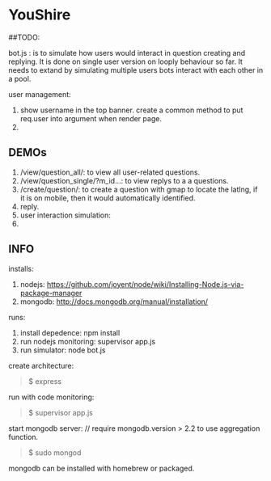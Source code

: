 YouShire
========

##TODO:

bot.js : is to simulate how users would interact in question creating and replying. It is done on single user version on looply behaviour so far. It needs to extand by simulating multiple users bots interact with each other in a pool. 

user management: 

1. show username in the top banner. create a common method to put req.user into argument when render page. 
2. 


## DEMOs
1. /view/question_all/: to view all user-related questions. 
2. /view/question_single/?m_id…: to view replys to a a questions. 
3. /create/question/: to create a question with gmap to locate the latlng, if it is on mobile, then it would automatically identified. 
4. reply. 
5. user interaction simulation:
6. 



## INFO

installs:

1. nodejs: https://github.com/joyent/node/wiki/Installing-Node.js-via-package-manager
2. mongodb: http://docs.mongodb.org/manual/installation/

runs: 

1. install depedence: npm install
2. run nodejs monitoring: supervisor app.js
3. run simulator: node bot.js


create architecture:
>$ express

run with code monitoring:
>$ supervisor app.js

start mongodb server: // require mongodb.version > 2.2 to use aggregation function. 
>$ sudo mongod

mongodb can be installed with homebrew or packaged. 
